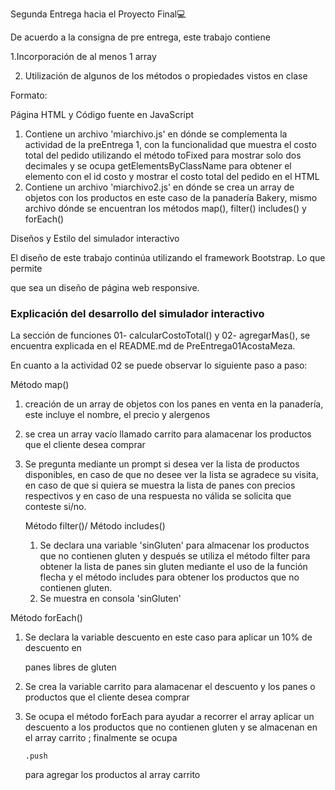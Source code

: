 Segunda Entrega hacia el Proyecto Final💻

De acuerdo a la consigna de pre entrega, este trabajo contiene

   1.Incorporación de al menos 1 array

2. Utilización de algunos de los métodos o propiedades vistos en clase

Formato:

Página HTML y Código fuente en JavaScript

1. Contiene un archivo 'miarchivo.js' en dónde  se complementa la actividad de la preEntrega 1, con la funcionalidad que muestra el costo total del pedido utilizando el método toFixed para mostrar solo dos decimales y se ocupa getElementsByClassName para obtener el elemento con el id costo y mostrar el costo total del pedido en el HTML
2. Contiene un archivo 'miarchivo2.js' en dónde se crea un array de objetos con los productos en este caso de la panadería Bakery, mismo archivo dónde se encuentran los métodos map(), filter() includes() y forEach()

Diseños y Estilo del simulador interactivo

El diseño de este trabajo continúa utilizando el framework Bootstrap. Lo que permite 

que sea un diseño de página web responsive.

### Explicación del desarrollo del simulador interactivo

La sección de funciones  01- calcularCostoTotal() y 02- agregarMas(), se encuentra explicada en el README.md de PreEntrega01AcostaMeza.

En cuanto a la actividad 02 se puede observar  lo siguiente paso a paso:

Método map()

1. creación de un array de objetos con los panes en venta en la panadería, este incluye el nombre, el precio y alergenos
2. se crea un array vacío llamado carrito para alamacenar los productos que el cliente desea comprar
3. Se pregunta mediante un prompt si desea ver la lista de productos disponibles, en caso de que no desee ver la lista se agradece su visita, en caso de que si quiera se muestra la lista de panes con precios respectivos y en caso de una respuesta no válida se solicita que conteste si/no.

   Método filter()/ Método includes()

   1. Se declara una variable 'sinGluten' para almacenar los productos que no contienen gluten y después se utiliza el método filter para obtener la lista de panes sin gluten mediante el uso de la función flecha y el método includes para obtener los productos que no contienen gluten.
   2. Se muestra en consola 'sinGluten'

Método forEach()


1. Se declara la variable descuento en este caso para aplicar un 10% de descuento en

   panes libres de gluten
2. Se crea la variable carrito para alamacenar el descuento y los panes o productos que el cliente desea comprar
3. Se ocupa el método forEach para ayudar a recorrer el array aplicar un descuento a los productos que no contienen gluten y se almacenan en el array carrito ; finalmente se ocupa

   ```
   .push
   ```

    para agregar los productos al array carrito
